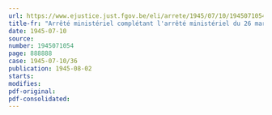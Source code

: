 ```yaml
---
url: https://www.ejustice.just.fgov.be/eli/arrete/1945/07/10/1945071054/justel
title-fr: "Arrêté ministériel complétant l'arrêté ministériel du 26 mars 1945 portant création du Conseil professionnel du Commerce des Matières premières textiles, modifié par l'arrêté ministériel du 18 mai 1945"
date: 1945-07-10
source:
number: 1945071054
page: 888888
case: 1945-07-10/36
publication: 1945-08-02
starts:
modifies:
pdf-original:
pdf-consolidated:
---
```



